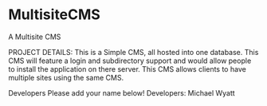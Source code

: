 MultisiteCMS
============

A Multisite CMS

PROJECT DETAILS:
This is a Simple CMS, all hosted into one database. This CMS will feature a login and subdirectory support and would allow people to install the application on there server. This CMS allows clients to have multiple sites using the same CMS. 




Developers Please add your name below!
Developers:
Michael Wyatt
